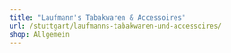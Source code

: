 ```yaml
---
title: "Laufmann's Tabakwaren & Accessoires"
url: /stuttgart/laufmanns-tabakwaren-und-accessoires/
shop: Allgemein
---
```

